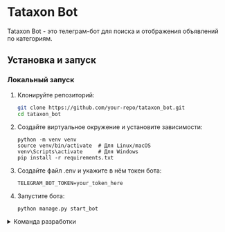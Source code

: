 # Tataxon Bot

Tataxon Bot - это телеграм-бот для поиска и отображения объявлений по категориям.

## Установка и запуск

### Локальный запуск

1. Клонируйте репозиторий:
   ```sh
   git clone https://github.com/your-repo/tataxon_bot.git
   cd tataxon_bot
   
2. Создайте виртуальное окружение и установите зависимости:
   ```
   python -m venv venv
   source venv/bin/activate  # Для Linux/macOS
   venv\Scripts\activate     # Для Windows
   pip install -r requirements.txt
   ```

3. Создайте файл .env и укажите в нём токен бота:
   ```
   TELEGRAM_BOT_TOKEN=your_token_here
   ```

4. Запустите бота:
   ```
   python manage.py start_bot
   ```

</details>

<details>
<summary>Команда разработки</summary>

Тимлид:

- [Андрей](https://github.com/kmvit)

Разработчики:

- [Леонид Агалаков](https://github.com/Leonid-Agalakov-89)
- [Вера Урсул](https://github.com/VeraUrsul)


</details>
